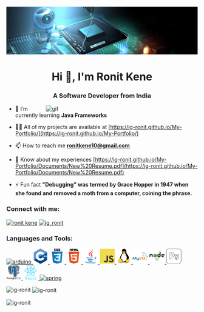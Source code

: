![logo](https://github.com/Ig-Ronit/Ig-Ronit/blob/main/Banner1.png)

<h1 align="center">Hi 👋, I'm Ronit Kene</h1>
<h3 align="center">A Software Developer from India</h3>

<img align="right" alt="gif" width="400" src="https://gifdb.com/images/high/animated-man-computer-coding-nae6mec378lsg1i3.gif">


- 🌱 I’m currently learning **Java Frameworks**

- 👨‍💻 All of my projects are available at [https://ig-ronit.github.io/My-Portfolio/](https://ig-ronit.github.io/My-Portfolio/)

- 📫 How to reach me **ronitkene10@gmail.com**

- 📄 Know about my experiences [https://ig-ronit.github.io/My-Portfolio/Documents/New%20Resume.pdf](https://ig-ronit.github.io/My-Portfolio/Documents/New%20Resume.pdf)

- ⚡ Fun fact **"Debugging" was termed by Grace Hopper in 1947 when she found and removed a moth from a computer, coining the phrase.**

<h3 align="left">Connect with me:</h3>
<p align="left">
<a href="https://linkedin.com/in/ronit kene" target="blank"><img align="center" src="https://raw.githubusercontent.com/rahuldkjain/github-profile-readme-generator/master/src/images/icons/Social/linked-in-alt.svg" alt="ronit kene" height="30" width="40" /></a>
<a href="https://instagram.com/ig_ronit" target="blank"><img align="center" src="https://raw.githubusercontent.com/rahuldkjain/github-profile-readme-generator/master/src/images/icons/Social/instagram.svg" alt="ig_ronit" height="30" width="40" /></a>
</p>

<h3 align="left">Languages and Tools:</h3>
<p align="left"> <a href="https://www.arduino.cc/" target="_blank" rel="noreferrer"> <img src="https://cdn.worldvectorlogo.com/logos/arduino-1.svg" alt="arduino" width="40" height="40"/> </a> <a href="https://www.w3schools.com/cpp/" target="_blank" rel="noreferrer"> <img src="https://raw.githubusercontent.com/devicons/devicon/master/icons/cplusplus/cplusplus-original.svg" alt="cplusplus" width="40" height="40"/> </a> <a href="https://www.w3schools.com/css/" target="_blank" rel="noreferrer"> <img src="https://raw.githubusercontent.com/devicons/devicon/master/icons/css3/css3-original-wordmark.svg" alt="css3" width="40" height="40"/> </a> <a href="https://www.w3.org/html/" target="_blank" rel="noreferrer"> <img src="https://raw.githubusercontent.com/devicons/devicon/master/icons/html5/html5-original-wordmark.svg" alt="html5" width="40" height="40"/> </a> <a href="https://www.java.com" target="_blank" rel="noreferrer"> <img src="https://raw.githubusercontent.com/devicons/devicon/master/icons/java/java-original.svg" alt="java" width="40" height="40"/> </a> <a href="https://developer.mozilla.org/en-US/docs/Web/JavaScript" target="_blank" rel="noreferrer"> <img src="https://raw.githubusercontent.com/devicons/devicon/master/icons/javascript/javascript-original.svg" alt="javascript" width="40" height="40"/> </a> <a href="https://www.linux.org/" target="_blank" rel="noreferrer"> <img src="https://raw.githubusercontent.com/devicons/devicon/master/icons/linux/linux-original.svg" alt="linux" width="40" height="40"/> </a> <a href="https://www.mysql.com/" target="_blank" rel="noreferrer"> <img src="https://raw.githubusercontent.com/devicons/devicon/master/icons/mysql/mysql-original-wordmark.svg" alt="mysql" width="40" height="40"/> </a> <a href="https://nodejs.org" target="_blank" rel="noreferrer"> <img src="https://raw.githubusercontent.com/devicons/devicon/master/icons/nodejs/nodejs-original-wordmark.svg" alt="nodejs" width="40" height="40"/> </a> <a href="https://www.photoshop.com/en" target="_blank" rel="noreferrer"> <img src="https://raw.githubusercontent.com/devicons/devicon/master/icons/photoshop/photoshop-line.svg" alt="photoshop" width="40" height="40"/> </a> <a href="https://www.postgresql.org" target="_blank" rel="noreferrer"> <img src="https://raw.githubusercontent.com/devicons/devicon/master/icons/postgresql/postgresql-original-wordmark.svg" alt="postgresql" width="40" height="40"/> </a> <a href="https://reactjs.org/" target="_blank" rel="noreferrer"> <img src="https://raw.githubusercontent.com/devicons/devicon/master/icons/react/react-original-wordmark.svg" alt="react" width="40" height="40"/> </a> <a href="https://spring.io/" target="_blank" rel="noreferrer"> <img src="https://www.vectorlogo.zone/logos/springio/springio-icon.svg" alt="spring" width="40" height="40"/> </a> </p>

<p><img align="left" src="https://github-readme-stats.vercel.app/api/top-langs?username=ig-ronit&show_icons=true&locale=en&layout=compact" alt="ig-ronit" /></p>

<p>&nbsp;<img align="center" src="https://github-readme-stats.vercel.app/api?username=ig-ronit&show_icons=true&locale=en" alt="ig-ronit" /></p>

<p><img align="center" src="https://github-readme-streak-stats.herokuapp.com/?user=ig-ronit&" alt="ig-ronit" /></p>
